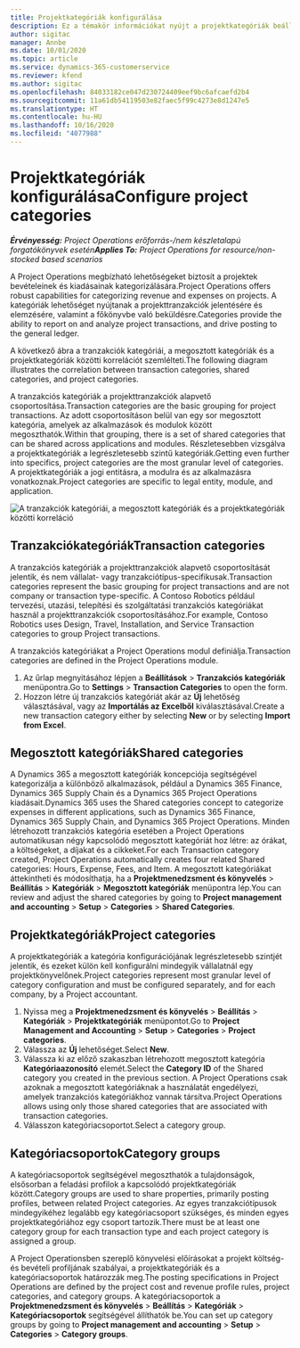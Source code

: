 ```yaml
---
title: Projektkategóriák konfigurálása
description: Ez a témakör információkat nyújt a projektkategóriák beállításáról.
author: sigitac
manager: Annbe
ms.date: 10/01/2020
ms.topic: article
ms.service: dynamics-365-customerservice
ms.reviewer: kfend
ms.author: sigitac
ms.openlocfilehash: 84033182ce047d230724409eef9bc6afcaefd2b4
ms.sourcegitcommit: 11a61db54119503e82faec5f99c4273e8d1247e5
ms.translationtype: HT
ms.contentlocale: hu-HU
ms.lasthandoff: 10/16/2020
ms.locfileid: "4077988"
---
```

# <a name="configure-project-categories"></a><span data-ttu-id="ece9b-103">Projektkategóriák konfigurálása</span><span class="sxs-lookup"><span data-stu-id="ece9b-103">Configure project categories</span></span>

<span data-ttu-id="ece9b-104">_**Érvényesség:** Project Operations erőforrás-/nem készletalapú forgatókönyvek esetén_</span><span class="sxs-lookup"><span data-stu-id="ece9b-104">_**Applies To:** Project Operations for resource/non-stocked based scenarios_</span></span>

<span data-ttu-id="ece9b-105">A Project Operations megbízható lehetőségeket biztosít a projektek bevételeinek és kiadásainak kategorizálására.</span><span class="sxs-lookup"><span data-stu-id="ece9b-105">Project Operations offers robust capabilities for categorizing revenue and expenses on projects.</span></span> <span data-ttu-id="ece9b-106">A kategóriák lehetőséget nyújtanak a projekttranzakciók jelentésére és elemzésére, valamint a főkönyvbe való beküldésre.</span><span class="sxs-lookup"><span data-stu-id="ece9b-106">Categories provide the ability to report on and analyze project transactions, and drive posting to the general ledger.</span></span>

<span data-ttu-id="ece9b-107">A következő ábra a tranzakciók kategóriái, a megosztott kategóriák és a projektkategóriák közötti korrelációt szemlélteti.</span><span class="sxs-lookup"><span data-stu-id="ece9b-107">The following diagram illustrates the correlation between transaction categories, shared categories, and project categories.</span></span> 

<span data-ttu-id="ece9b-108">A tranzakciós kategóriák a projekttranzakciók alapvető csoportosítása.</span><span class="sxs-lookup"><span data-stu-id="ece9b-108">Transaction categories are the basic grouping for project transactions.</span></span> <span data-ttu-id="ece9b-109">Az adott csoportosításon belül van egy sor megosztott kategória, amelyek az alkalmazások és modulok között megoszthatók.</span><span class="sxs-lookup"><span data-stu-id="ece9b-109">Within that grouping, there is a set of shared categories that can be shared across applications and modules.</span></span> <span data-ttu-id="ece9b-110">Részletesebben vizsgálva a projektkategóriák a legrészletesebb szintű kategóriák.</span><span class="sxs-lookup"><span data-stu-id="ece9b-110">Getting even further into specifics, project categories are the most granular level of categories.</span></span> <span data-ttu-id="ece9b-111">A projektkategóriák a jogi entitásra, a modulra és az alkalmazásra vonatkoznak.</span><span class="sxs-lookup"><span data-stu-id="ece9b-111">Project categories are specific to legal entity, module, and application.</span></span>

![A tranzakciók kategóriái, a megosztott kategóriák és a projektkategóriák közötti korreláció](media/project-categories.png)

## <a name="transaction-categories"></a><span data-ttu-id="ece9b-113">Tranzakciókategóriák</span><span class="sxs-lookup"><span data-stu-id="ece9b-113">Transaction categories</span></span>

<span data-ttu-id="ece9b-114">A tranzakciós kategóriák a projekttranzakciók alapvető csoportosítását jelentik, és nem vállalat- vagy tranzakciótípus-specifikusak.</span><span class="sxs-lookup"><span data-stu-id="ece9b-114">Transaction categories represent the basic grouping for project transactions and are not company or transaction type-specific.</span></span> <span data-ttu-id="ece9b-115">A Contoso Robotics például tervezési, utazási, telepítési és szolgáltatási tranzakciós kategóriákat használ a projekttranzakciók csoportosításához.</span><span class="sxs-lookup"><span data-stu-id="ece9b-115">For example, Contoso Robotics uses Design, Travel, Installation, and Service Transaction categories to group Project transactions.</span></span>

<span data-ttu-id="ece9b-116">A tranzakciós kategóriákat a Project Operations modul definiálja.</span><span class="sxs-lookup"><span data-stu-id="ece9b-116">Transaction categories are defined in the Project Operations module.</span></span> 
1. <span data-ttu-id="ece9b-117">Az űrlap megnyitásához lépjen a **Beállítások** \> **Tranzakciós kategóriák** menüpontra.</span><span class="sxs-lookup"><span data-stu-id="ece9b-117">Go to **Settings** \> **Transaction Categories** to open the form.</span></span> 
2. <span data-ttu-id="ece9b-118">Hozzon létre új tranzakciós kategóriát akár az **Új** lehetőség választásával, vagy az **Importálás az Excelből** kiválasztásával.</span><span class="sxs-lookup"><span data-stu-id="ece9b-118">Create a new transaction category either by selecting **New** or by selecting **Import from Excel**.</span></span>

## <a name="shared-categories"></a><span data-ttu-id="ece9b-119">Megosztott kategóriák</span><span class="sxs-lookup"><span data-stu-id="ece9b-119">Shared categories</span></span>

<span data-ttu-id="ece9b-120">A Dynamics 365 a megosztott kategóriák koncepciója segítségével kategorizálja a különböző alkalmazások, például a Dynamics 365 Finance, Dynamics 365 Supply Chain és a Dynamics 365 Project Operations kiadásait.</span><span class="sxs-lookup"><span data-stu-id="ece9b-120">Dynamics 365 uses the Shared categories concept to categorize expenses in different applications, such as Dynamics 365 Finance, Dynamics 365 Supply Chain, and Dynamics 365 Project Operations.</span></span> <span data-ttu-id="ece9b-121">Minden létrehozott tranzakciós kategória esetében a Project Operations automatikusan négy kapcsolódó megosztott kategóriát hoz létre: az órákat, a költségeket, a díjakat és a cikkeket.</span><span class="sxs-lookup"><span data-stu-id="ece9b-121">For each Transaction category created, Project Operations automatically creates four related Shared categories: Hours, Expense, Fees, and Item.</span></span> <span data-ttu-id="ece9b-122">A megosztott kategóriákat áttekintheti és módosíthatja, ha a **Projektmenedzsment és könyvelés** \> **Beállítás** \> **Kategóriák** \> **Megosztott kategóriák** menüpontra lép.</span><span class="sxs-lookup"><span data-stu-id="ece9b-122">You can review and adjust the shared categories by going to **Project management and accounting** \> **Setup** \> **Categories** \> **Shared Categories**.</span></span>

## <a name="project-categories"></a><span data-ttu-id="ece9b-123">Projektkategóriák</span><span class="sxs-lookup"><span data-stu-id="ece9b-123">Project categories</span></span>

<span data-ttu-id="ece9b-124">A projektkategóriák a kategória konfigurációjának legrészletesebb szintjét jelentik, és ezeket külön kell konfigurálni mindegyik vállalatnál egy projektkönyvelőnek.</span><span class="sxs-lookup"><span data-stu-id="ece9b-124">Project categories represent most granular level of category configuration and must be configured separately, and for each company, by a Project accountant.</span></span>

1. <span data-ttu-id="ece9b-125">Nyissa meg a **Projektmenedzsment és könyvelés** \> **Beállítás** \> **Kategóriák** \> **Projektkategóriák** menüpontot.</span><span class="sxs-lookup"><span data-stu-id="ece9b-125">Go to **Project Management and Accounting** \> **Setup** \> **Categories** \> **Project categories**.</span></span>
2. <span data-ttu-id="ece9b-126">Válassza az **Új** lehetőséget.</span><span class="sxs-lookup"><span data-stu-id="ece9b-126">Select **New**.</span></span>
3. <span data-ttu-id="ece9b-127">Válassza ki az előző szakaszban létrehozott megosztott kategória **Kategóriaazonosító** elemét.</span><span class="sxs-lookup"><span data-stu-id="ece9b-127">Select the **Category ID** of the Shared category you created in the previous section.</span></span> <span data-ttu-id="ece9b-128">A Project Operations csak azoknak a megosztott kategóriáknak a használatát engedélyezi, amelyek tranzakciós kategóriákhoz vannak társítva.</span><span class="sxs-lookup"><span data-stu-id="ece9b-128">Project Operations allows using only those shared categories that are associated with transaction categories.</span></span>
4. <span data-ttu-id="ece9b-129">Válasszon kategóriacsoportot.</span><span class="sxs-lookup"><span data-stu-id="ece9b-129">Select a category group.</span></span>

## <a name="category-groups"></a><span data-ttu-id="ece9b-130">Kategóriacsoportok</span><span class="sxs-lookup"><span data-stu-id="ece9b-130">Category groups</span></span>

<span data-ttu-id="ece9b-131">A kategóriacsoportok segítségével megoszthatók a tulajdonságok, elsősorban a feladási profilok a kapcsolódó projektkategóriák között.</span><span class="sxs-lookup"><span data-stu-id="ece9b-131">Category groups are used to share properties, primarily posting profiles, between related Project categories.</span></span> <span data-ttu-id="ece9b-132">Az egyes tranzakciótípusok mindegyikéhez legalább egy kategóriacsoport szükséges, és minden egyes projektkategóriához egy csoport tartozik.</span><span class="sxs-lookup"><span data-stu-id="ece9b-132">There must be at least one category group for each transaction type and each project category is assigned a group.</span></span>

<span data-ttu-id="ece9b-133">A Project Operationsben szereplő könyvelési előírásokat a projekt költség- és bevételi profiljának szabályai, a projektkategóriák és a kategóriacsoportok határozzák meg.</span><span class="sxs-lookup"><span data-stu-id="ece9b-133">The posting specifications in Project Operations are defined by the project cost and revenue profile rules, project categories, and category groups.</span></span> <span data-ttu-id="ece9b-134">A kategóriacsoportok a **Projektmenedzsment és könyvelés** \> **Beállítás** \> **Kategóriák** \> **Kategóriacsoportok** segítségével állíthatók be.</span><span class="sxs-lookup"><span data-stu-id="ece9b-134">You can set up category groups by going to **Project management and accounting** \> **Setup** \> **Categories** \> **Category groups**.</span></span>
